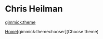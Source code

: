 Chris Heilman
=============

[gimmick:theme](slate)

[Home](index.md)[gimmick:themechooser](Choose theme)
